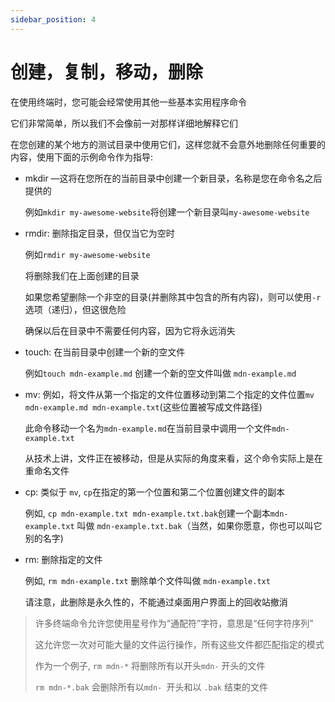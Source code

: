 ```yaml
---
sidebar_position: 4
---
```


# 创建，复制，移动，删除

在使用终端时，您可能会经常使用其他一些基本实用程序命令

它们非常简单，所以我们不会像前一对那样详细地解释它们

在您创建的某个地方的测试目录中使用它们，这样您就不会意外地删除任何重要的内容，使用下面的示例命令作为指导:

- mkdir —这将在您所在的当前目录中创建一个新目录，名称是您在命令名之后提供的

  例如`mkdir my-awesome-website`将创建一个新目录叫`my-awesome-website`

- rmdir: 删除指定目录，但仅当它为空时

  例如`rmdir my-awesome-website`

  将删除我们在上面创建的目录

  如果您希望删除一个非空的目录(并删除其中包含的所有内容)，则可以使用`-r` 选项（递归），但这很危险

  确保以后在目录中不需要任何内容，因为它将永远消失

- touch: 在当前目录中创建一个新的空文件

  例如`touch mdn-example.md` 创建一个新的空文件叫做 `mdn-example.md`

- mv: 例如，将文件从第一个指定的文件位置移动到第二个指定的文件位置`mv mdn-example.md mdn-example.txt`(这些位置被写成文件路径)

  此命令移动一个名为`mdn-example.md`在当前目录中调用一个文件`mdn-example.txt` 

  从技术上讲，文件正在被移动，但是从实际的角度来看，这个命令实际上是在重命名文件

- cp: 类似于 `mv`, `cp`在指定的第一个位置和第二个位置创建文件的副本

  例如, `cp mdn-example.txt mdn-example.txt.bak`创建一个副本`mdn-example.txt` 叫做 `mdn-example.txt.bak`（当然，如果你愿意，你也可以叫它别的名字)

- rm: 删除指定的文件

  例如, `rm mdn-example.txt` 删除单个文件叫做 `mdn-example.txt`

  请注意，此删除是永久性的，不能通过桌面用户界面上的回收站撤消

> 许多终端命令允许您使用星号作为“通配符”字符，意思是“任何字符序列”
>
> 这允许您一次对可能大量的文件运行操作，所有这些文件都匹配指定的模式
>
> 作为一个例子, `rm mdn-*` 将删除所有以开头`mdn-` 开头的文件
>
> `rm mdn-*.bak` 会删除所有以`mdn- `开头和以 `.bak` 结束的文件


